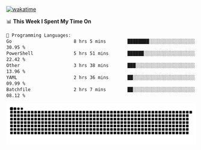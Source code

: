 [![wakatime](https://wakatime.com/badge/user/384f91c6-4eee-411f-8f3b-1b691f58a544.svg)](https://wakatime.com/@384f91c6-4eee-411f-8f3b-1b691f58a544)

<!--START_SECTION:waka-->
📊 **This Week I Spent My Time On** 

```text
💬 Programming Languages: 
Go                       8 hrs 5 mins        ████████░░░░░░░░░░░░░░░░░   30.95 % 
PowerShell               5 hrs 51 mins       ██████░░░░░░░░░░░░░░░░░░░   22.42 % 
Other                    3 hrs 38 mins       ███░░░░░░░░░░░░░░░░░░░░░░   13.96 % 
YAML                     2 hrs 36 mins       ██░░░░░░░░░░░░░░░░░░░░░░░   09.99 % 
Batchfile                2 hrs 7 mins        ██░░░░░░░░░░░░░░░░░░░░░░░   08.12 % 
```


<!--END_SECTION:waka-->

<picture>
  <source media="(prefers-color-scheme: dark)" srcset="https://raw.githubusercontent.com/fuwx295/fuwx295/output/github-contribution-grid-snake-dark.svg">
  <source media="(prefers-color-scheme: light)" srcset="https://raw.githubusercontent.com/fuwx295/fuwx295/output/github-contribution-grid-snake.svg">
  <img alt="github contribution grid snake animation" src="https://raw.githubusercontent.com/fuwx295/fuwx295/output/github-contribution-grid-snake.svg">
</picture>
